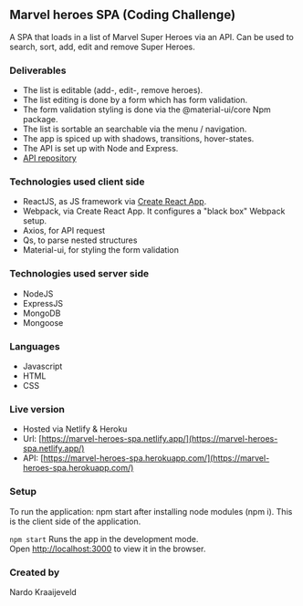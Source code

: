 ## Marvel heroes SPA (Coding Challenge)
A SPA that loads in a list of Marvel Super Heroes via an API.
Can be used to search, sort, add, edit and remove Super Heroes.

### Deliverables
* The list is editable (add-, edit-, remove heroes).
* The list editing is done by a form which has form validation.
* The form validation styling is done via the @material-ui/core Npm package.
* The list is sortable an searchable via the menu / navigation.
* The app is spiced up with shadows, transitions, hover-states.
* The API is set up with Node and Express.
* [API repository](https://github.com/nardokra/marvel-heroes-api)

### Technologies used client side
* ReactJS, as JS framework via [Create React App](https://github.com/facebook/create-react-app).
* Webpack, via Create React App. It configures a "black box" Webpack setup.
* Axios, for API request
* Qs, to parse nested structures
* Material-ui, for styling the form validation

### Technologies used server side
* NodeJS
* ExpressJS
* MongoDB
* Mongoose

### Languages
* Javascript
* HTML
* CSS

### Live version
* Hosted via Netlify & Heroku
* Url: [https://marvel-heroes-spa.netlify.app/](https://marvel-heroes-spa.netlify.app/)
* API: [https://marvel-heroes-spa.herokuapp.com/](https://marvel-heroes-spa.herokuapp.com/)

### Setup
To run the application: npm start after installing node modules (npm i). This is the client side of the application.

`npm start`
Runs the app in the development mode.<br />
Open [http://localhost:3000](http://localhost:3000) to view it in the browser.

### Created by
Nardo Kraaijeveld